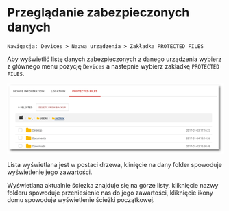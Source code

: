 # Przeglądanie zabezpieczonych danych

```text
Nawigacja: Devices > Nazwa urządzenia > Zakładka PROTECTED FILES
```

Aby wyświetlić listę danych zabezpieczonych z danego urządzenia wybierz z głównego menu pozycję `Devices` a nastepnie wybierz zakładkę `PROTECTED FILES`.

![](../../.gitbook/assets/protected_files_s%20%281%29.png)

Lista wyświetlana jest w postaci drzewa, klinięcie na dany folder spowoduje wyświetlenie jego zawartości.

Wyświetlana aktualnie ściezka znajduje się na górze listy, kliknięcie nazwy folderu spowoduje przeniesienie nas do jego zawartości, kliknięcie ikony domu spowoduje wyświetlenie ścieżki początkowej.


